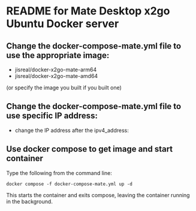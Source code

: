# README for Mate Desktop x2go Ubuntu Docker server

## Change the docker-compose-mate.yml file to use the appropriate image:

- jisreal/docker-x2go-mate-arm64
- jisreal/docker-x2go-mate-amd64

(or specify the image you built if you built one)

## Change the docker-compose-mate.yml file to use specific IP address:

- change the IP address after the ipv4_address:

 
## Use docker compose to get image and start container

Type the following from the command line:

```
docker compose -f docker-compose-mate.yml up -d
```
This starts the container and exits compose, leaving the container running in the background.
